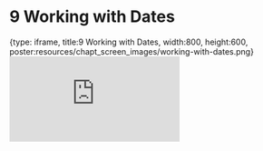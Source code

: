 # 9 Working with Dates
 
{type: iframe, title:9 Working with Dates, width:800, height:600, poster:resources/chapt_screen_images/working-with-dates.png}
![](https://datatrail-jhu.github.io/06_datacleaning/no_toc/working-with-dates.html)
 

 

